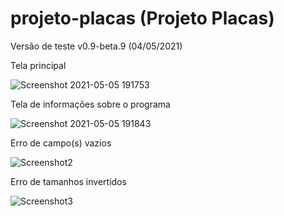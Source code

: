 # projeto-placas (Projeto Placas)

Versão de teste v0.9-beta.9 (04/05/2021)

Tela principal

![Screenshot 2021-05-05 191753](https://user-images.githubusercontent.com/75550536/117216954-f336e600-add6-11eb-902b-e1387e67c55d.png)

Tela de informações sobre o programa

![Screenshot 2021-05-05 191843](https://user-images.githubusercontent.com/75550536/117216949-f205b900-add6-11eb-82ea-51ee681c45e7.png)

Erro de campo(s) vazios

![Screenshot2](https://user-images.githubusercontent.com/75550536/113231674-2931f900-9272-11eb-8066-2ae9a081619f.png)

Erro de tamanhos invertidos

![Screenshot3](https://user-images.githubusercontent.com/75550536/113231675-29ca8f80-9272-11eb-8b31-763ab14af138.png)
